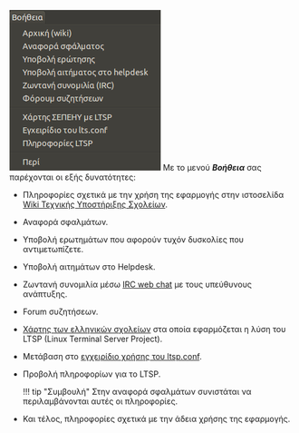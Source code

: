 [![](Schscripts_help.png)](Schscripts_help.png)
Με το μενού ***Βοήθεια*** σας παρέχονται οι εξής δυνατότητες:

  - Πληροφορίες σχετικά με την χρήση της εφαρμογής στην ιστοσελίδα [Wiki
    Τεχνικής Υποστήριξης Σχολείων](../LTSP/index.md).
  - Αναφορά σφαλμάτων.
  - Υποβολή ερωτημάτων που αφορούν τυχόν δυσκολίες που αντιμετωπίζετε.
  - Υποβολή αιτημάτων στο Helpdesk.
  - Ζωντανή συνομιλία μέσω [IRC web chat](https://ts.sch.gr/wiki/IRC) με τους
    υπεύθυνους ανάπτυξης.
  - Forum συζητήσεων.
  - [Χάρτης των ελληνικών
    σχολείων](../LTSP/Προχωρημένα/Χάρτης.md)
    στα οποία εφαρμόζεται η λύση του LTSP (Linux Terminal Server
    Project).
  - Μετάβαση στο [εγχειρίδιο χρήσης του
    ltsp.conf](https://ltsp.org/man/ltsp.conf).
  - Προβολή πληροφορίων για το LTSP.

    !!! tip "Συμβουλή"
        Στην αναφορά σφαλμάτων συνιστάται να περιλαμβάνονται αυτές οι πληροφορίες.

  - Και τέλος, πληροφορίες σχετικά με την άδεια χρήσης της εφαρμογής.
